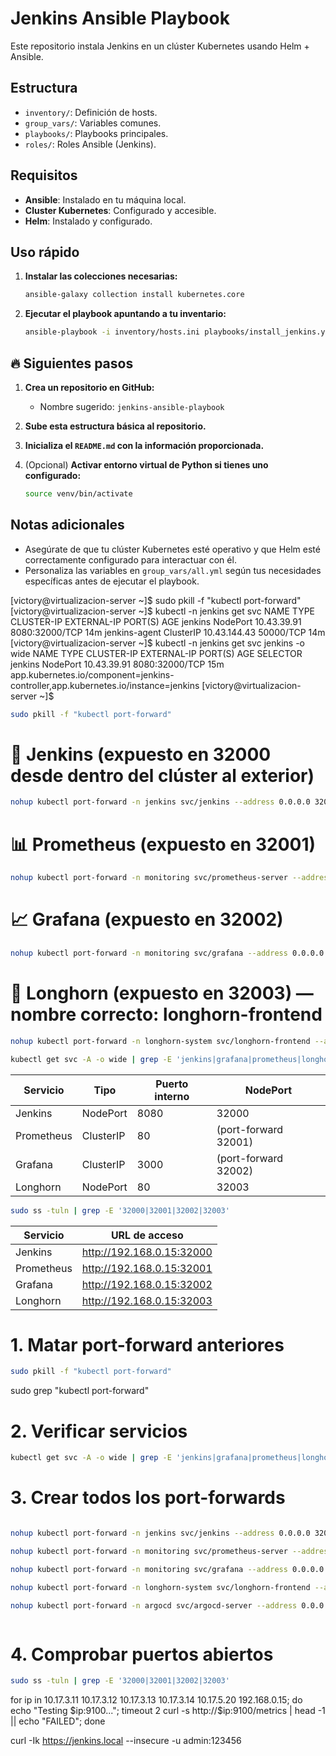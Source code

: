 # Jenkins Ansible Playbook

Este repositorio instala Jenkins en un clúster Kubernetes usando Helm + Ansible.

## Estructura
- `inventory/`: Definición de hosts.
- `group_vars/`: Variables comunes.
- `playbooks/`: Playbooks principales.
- `roles/`: Roles Ansible (Jenkins).

## Requisitos
- **Ansible**: Instalado en tu máquina local.
- **Cluster Kubernetes**: Configurado y accesible.
- **Helm**: Instalado y configurado.

## Uso rápido
1. **Instalar las colecciones necesarias:**
   ```bash
   ansible-galaxy collection install kubernetes.core
   ```

2. **Ejecutar el playbook apuntando a tu inventario:**
   ```bash
   ansible-playbook -i inventory/hosts.ini playbooks/install_jenkins.yml
   ```

## 🔥 Siguientes pasos
1. **Crea un repositorio en GitHub:**
   - Nombre sugerido: `jenkins-ansible-playbook`

2. **Sube esta estructura básica al repositorio.**

3. **Inicializa el `README.md` con la información proporcionada.**

4. (Opcional) **Activar entorno virtual de Python si tienes uno configurado:**
   ```bash
   source venv/bin/activate
   ```

## Notas adicionales

- Asegúrate de que tu clúster Kubernetes esté operativo y que Helm esté correctamente configurado para interactuar con él.
- Personaliza las variables en `group_vars/all.yml` según tus necesidades específicas antes de ejecutar el playbook.



[victory@virtualizacion-server ~]$ sudo pkill -f "kubectl port-forward"
[victory@virtualizacion-server ~]$ kubectl -n jenkins get svc
NAME            TYPE        CLUSTER-IP     EXTERNAL-IP   PORT(S)          AGE
jenkins         NodePort    10.43.39.91    <none>        8080:32000/TCP   14m
jenkins-agent   ClusterIP   10.43.144.43   <none>        50000/TCP        14m
[victory@virtualizacion-server ~]$ kubectl -n jenkins get svc jenkins -o wide
NAME      TYPE       CLUSTER-IP    EXTERNAL-IP   PORT(S)          AGE   SELECTOR
jenkins   NodePort   10.43.39.91   <none>        8080:32000/TCP   15m   app.kubernetes.io/component=jenkins-controller,app.kubernetes.io/instance=jenkins
[victory@virtualizacion-server ~]$






```bash
sudo pkill -f "kubectl port-forward"
```

# 🔁 Jenkins (expuesto en 32000 desde dentro del clúster al exterior)

```bash
nohup kubectl port-forward -n jenkins svc/jenkins --address 0.0.0.0 32000:8080 > /tmp/jenkins-port-forward.log 2>&1 &
```

# 📊 Prometheus (expuesto en 32001)

```bash
nohup kubectl port-forward -n monitoring svc/prometheus-server --address 0.0.0.0 32001:80 > /tmp/prometheus-port-forward.log 2>&1 &
```

# 📈 Grafana (expuesto en 32002)

```bash
nohup kubectl port-forward -n monitoring svc/grafana --address 0.0.0.0 32002:3000 > /tmp/grafana-port-forward.log 2>&1 &
```

# 🧠 Longhorn (expuesto en 32003) — nombre correcto: longhorn-frontend

```bash
nohup kubectl port-forward -n longhorn-system svc/longhorn-frontend --address 0.0.0.0 32003:80 > /tmp/longhorn-port-forward.log 2>&1 &
```

```bash
kubectl get svc -A -o wide | grep -E 'jenkins|grafana|prometheus|longhorn'
```



| Servicio    | Tipo      | Puerto interno | NodePort  |
|-------------|-----------|----------------|-----------|
| Jenkins     | NodePort  | 8080            | 32000     |
| Prometheus  | ClusterIP | 80              | (port-forward 32001) |
| Grafana     | ClusterIP | 3000            | (port-forward 32002) |
| Longhorn    | NodePort  | 80              | 32003     |



```bash
sudo ss -tuln | grep -E '32000|32001|32002|32003'
```

| Servicio    | URL de acceso                                |
|-------------|-----------------------------------------------|
| Jenkins     | http://192.168.0.15:32000                     |
| Prometheus  | http://192.168.0.15:32001                     |
| Grafana     | http://192.168.0.15:32002                     |
| Longhorn    | http://192.168.0.15:32003                     |



# 1. Matar port-forward anteriores

```bash
sudo pkill -f "kubectl port-forward"
```
sudo grep "kubectl port-forward" 


# 2. Verificar servicios

   
```bash
kubectl get svc -A -o wide | grep -E 'jenkins|grafana|prometheus|longhorn'
```

# 3. Crear todos los port-forwards

   
```bash

nohup kubectl port-forward -n jenkins svc/jenkins --address 0.0.0.0 32000:8080 > /tmp/jenkins-port-forward.log 2>&1 &

nohup kubectl port-forward -n monitoring svc/prometheus-server --address 0.0.0.0 32001:80 > /tmp/prometheus-port-forward.log 2>&1 &

nohup kubectl port-forward -n monitoring svc/grafana --address 0.0.0.0 32002:3000 > /tmp/grafana-port-forward.log 2>&1 &

nohup kubectl port-forward -n longhorn-system svc/longhorn-frontend --address 0.0.0.0 32003:80 > /tmp/longhorn-port-forward.log 2>&1 &

nohup kubectl port-forward -n argocd svc/argocd-server --address 0.0.0.0 32004:80 > /tmp/argocd-port-forward.log 2>&1 &



```

# 4. Comprobar puertos abiertos

```bash
sudo ss -tuln | grep -E '32000|32001|32002|32003'
```


  for ip in 10.17.3.11 10.17.3.12 10.17.3.13 10.17.3.14 10.17.5.20 192.168.0.15; do
    echo "Testing $ip:9100...";
    timeout 2 curl -s http://$ip:9100/metrics | head -1 || echo "FAILED";
  done


curl -Ik https://jenkins.local --insecure -u admin:123456
